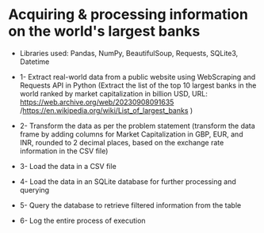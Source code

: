 # Acquiring & processing information on the world's largest banks

- Libraries used: Pandas, NumPy, BeautifulSoup, Requests, SQLite3, Datetime
  
- 1- Extract real-world data from a public website using WebScraping and Requests API in Python 
  (Extract the list of the top 10 largest banks in the world ranked by market capitalization in billion USD, 
  URL: https://web.archive.org/web/20230908091635 /https://en.wikipedia.org/wiki/List_of_largest_banks )
- 2- Transform the data as per the problem statement
  (transform the data frame by adding columns for Market Capitalization in GBP, EUR, and INR, rounded to 2 decimal places, based on the exchange rate information in the CSV file)
- 3- Load the data in a CSV  file
- 4- Load the data in an SQLite database for further processing and querying
- 5- Query the database to retrieve filtered information from the table
- 6- Log the entire process of execution

